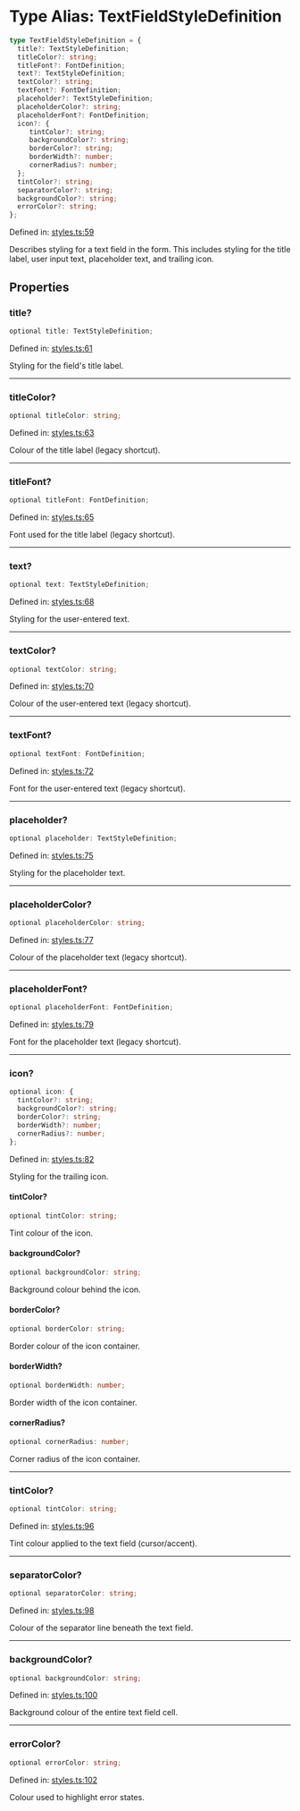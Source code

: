 # Type Alias: TextFieldStyleDefinition

```ts
type TextFieldStyleDefinition = {
  title?: TextStyleDefinition;
  titleColor?: string;
  titleFont?: FontDefinition;
  text?: TextStyleDefinition;
  textColor?: string;
  textFont?: FontDefinition;
  placeholder?: TextStyleDefinition;
  placeholderColor?: string;
  placeholderFont?: FontDefinition;
  icon?: {
     tintColor?: string;
     backgroundColor?: string;
     borderColor?: string;
     borderWidth?: number;
     cornerRadius?: number;
  };
  tintColor?: string;
  separatorColor?: string;
  backgroundColor?: string;
  errorColor?: string;
};
```

Defined in: [styles.ts:59](https://github.com/Fiksuruoka-fi/capacitor-adyen/blob/11440fe41a762b3d0bd5e9f1d1bfe680598119ee/src/definitions/styles.ts#L59)

Describes styling for a text field in the form. This includes styling
for the title label, user input text, placeholder text, and trailing icon.

## Properties

### title?

```ts
optional title: TextStyleDefinition;
```

Defined in: [styles.ts:61](https://github.com/Fiksuruoka-fi/capacitor-adyen/blob/11440fe41a762b3d0bd5e9f1d1bfe680598119ee/src/definitions/styles.ts#L61)

Styling for the field's title label.

***

### titleColor?

```ts
optional titleColor: string;
```

Defined in: [styles.ts:63](https://github.com/Fiksuruoka-fi/capacitor-adyen/blob/11440fe41a762b3d0bd5e9f1d1bfe680598119ee/src/definitions/styles.ts#L63)

Colour of the title label (legacy shortcut).

***

### titleFont?

```ts
optional titleFont: FontDefinition;
```

Defined in: [styles.ts:65](https://github.com/Fiksuruoka-fi/capacitor-adyen/blob/11440fe41a762b3d0bd5e9f1d1bfe680598119ee/src/definitions/styles.ts#L65)

Font used for the title label (legacy shortcut).

***

### text?

```ts
optional text: TextStyleDefinition;
```

Defined in: [styles.ts:68](https://github.com/Fiksuruoka-fi/capacitor-adyen/blob/11440fe41a762b3d0bd5e9f1d1bfe680598119ee/src/definitions/styles.ts#L68)

Styling for the user-entered text.

***

### textColor?

```ts
optional textColor: string;
```

Defined in: [styles.ts:70](https://github.com/Fiksuruoka-fi/capacitor-adyen/blob/11440fe41a762b3d0bd5e9f1d1bfe680598119ee/src/definitions/styles.ts#L70)

Colour of the user-entered text (legacy shortcut).

***

### textFont?

```ts
optional textFont: FontDefinition;
```

Defined in: [styles.ts:72](https://github.com/Fiksuruoka-fi/capacitor-adyen/blob/11440fe41a762b3d0bd5e9f1d1bfe680598119ee/src/definitions/styles.ts#L72)

Font for the user-entered text (legacy shortcut).

***

### placeholder?

```ts
optional placeholder: TextStyleDefinition;
```

Defined in: [styles.ts:75](https://github.com/Fiksuruoka-fi/capacitor-adyen/blob/11440fe41a762b3d0bd5e9f1d1bfe680598119ee/src/definitions/styles.ts#L75)

Styling for the placeholder text.

***

### placeholderColor?

```ts
optional placeholderColor: string;
```

Defined in: [styles.ts:77](https://github.com/Fiksuruoka-fi/capacitor-adyen/blob/11440fe41a762b3d0bd5e9f1d1bfe680598119ee/src/definitions/styles.ts#L77)

Colour of the placeholder text (legacy shortcut).

***

### placeholderFont?

```ts
optional placeholderFont: FontDefinition;
```

Defined in: [styles.ts:79](https://github.com/Fiksuruoka-fi/capacitor-adyen/blob/11440fe41a762b3d0bd5e9f1d1bfe680598119ee/src/definitions/styles.ts#L79)

Font for the placeholder text (legacy shortcut).

***

### icon?

```ts
optional icon: {
  tintColor?: string;
  backgroundColor?: string;
  borderColor?: string;
  borderWidth?: number;
  cornerRadius?: number;
};
```

Defined in: [styles.ts:82](https://github.com/Fiksuruoka-fi/capacitor-adyen/blob/11440fe41a762b3d0bd5e9f1d1bfe680598119ee/src/definitions/styles.ts#L82)

Styling for the trailing icon.

#### tintColor?

```ts
optional tintColor: string;
```

Tint colour of the icon.

#### backgroundColor?

```ts
optional backgroundColor: string;
```

Background colour behind the icon.

#### borderColor?

```ts
optional borderColor: string;
```

Border colour of the icon container.

#### borderWidth?

```ts
optional borderWidth: number;
```

Border width of the icon container.

#### cornerRadius?

```ts
optional cornerRadius: number;
```

Corner radius of the icon container.

***

### tintColor?

```ts
optional tintColor: string;
```

Defined in: [styles.ts:96](https://github.com/Fiksuruoka-fi/capacitor-adyen/blob/11440fe41a762b3d0bd5e9f1d1bfe680598119ee/src/definitions/styles.ts#L96)

Tint colour applied to the text field (cursor/accent).

***

### separatorColor?

```ts
optional separatorColor: string;
```

Defined in: [styles.ts:98](https://github.com/Fiksuruoka-fi/capacitor-adyen/blob/11440fe41a762b3d0bd5e9f1d1bfe680598119ee/src/definitions/styles.ts#L98)

Colour of the separator line beneath the text field.

***

### backgroundColor?

```ts
optional backgroundColor: string;
```

Defined in: [styles.ts:100](https://github.com/Fiksuruoka-fi/capacitor-adyen/blob/11440fe41a762b3d0bd5e9f1d1bfe680598119ee/src/definitions/styles.ts#L100)

Background colour of the entire text field cell.

***

### errorColor?

```ts
optional errorColor: string;
```

Defined in: [styles.ts:102](https://github.com/Fiksuruoka-fi/capacitor-adyen/blob/11440fe41a762b3d0bd5e9f1d1bfe680598119ee/src/definitions/styles.ts#L102)

Colour used to highlight error states.
